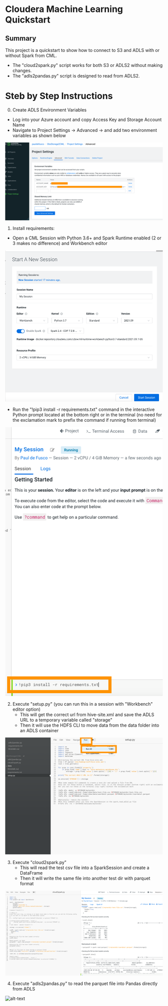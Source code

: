 # Cloudera Machine Learning Quickstart

## Summary

This project is a quickstart to show how to connect to S3 and ADLS with or without Spark from CML. 

- The "cloud2spark.py" script works for both S3 or ADLS2 without making changes. 
- The "adls2pandas.py" script is designed to read from ADLS2.


# Steb by Step Instructions 


0. Create ADLS Environment Variables

- Log into your Azure account and copy Access Key and Storage Account Name
- Navigate to Project Settings -> Advanced -> and add two environment variables as shown below

![alt-text](img/env_vars.png)


1. Install requirements: 

- Open a CML Session with Python 3.6+ and Spark Runtime enabled (2 or 3 makes no difference) and Workbench editor

![alt-text](img/startcmlsession.png)


- Run the "!pip3 install -r requirements.txt" command in the interactive Python prompt located at the bottom right or in the terminal (no need for the exclamation mark to prefix the command if running from terminal)

![alt-text](img/pipinstall.png)


2. Execute "setup.py" (you can run this in a session with "Workbench" editor option)
    - This will get the correct url from hive-site.xml and save the ADLS URL to a temporary variable called "storage"
    - Then it will use the HDFS CLI to move data from the data folder into an ADLS container 
    
![alt-text](img/executecode.png)
    
    
3. Execute "cloud2spark.py"
    - This will read the test csv file into a SparkSession and create a DataFrame
    - Then it will write the same file into another test dir with parquet format

![alt-text](img/read_spark.png)   

        
4. Execute "adls2pandas.py" to read the parquet file into Pandas directly from ADLS 

![alt-text]("img/read_from_adls.png)